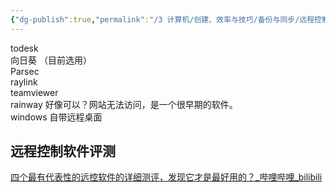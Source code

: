 ```yaml
---
{"dg-publish":true,"permalink":"/3 计算机/创建、效率与技巧/备份与同步/远程控制/远程控制/","title":"远程控制"}
---
```



todesk  
向日葵 （目前选用）  
Parsec  
raylink  
teamviewer  
rainway 好像可以？网站无法访问，是一个很早期的软件。  
windows 自带远程桌面

## 远程控制软件评测
[四个最有代表性的远控软件的详细测评，发现它才是最好用的？\_哔哩哔哩\_bilibili](https://www.bilibili.com/video/BV1vX4y147Jg/?buvid=XY630CE669F34078F341989B1EE06E60B0127&is_story_h5=false&mid=g8UDjEqHIS5oCexxb9oAEQ%3D%3D&p=1&plat_id=116&share_from=ugc&share_medium=android&share_plat=android&share_session_id=ec85f37c-b42f-4f08-abb7-9c8ef075ad28&share_source=WEIXIN&share_tag=s_i&timestamp=1688696956&unique_k=nfnAHQs&up_id=19156061)